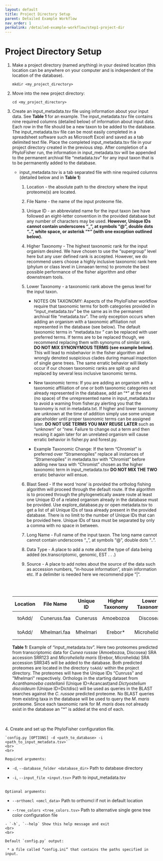 ```yaml
---
layout: default
title: Project Directory Setup
parent: Detailed Example Workflow
nav_order: 1
permalink: /detailed-example-workflow/step1-project-dir
---
```

# Project Directory Setup

1. Make a project directory (named anything) in your desired location (this location can be anywhere on your computer and is independent of the location of the database).

    `mkdir <my_project_directory>`

2. Move into the new project directory:

    `cd <my_project_directory>`

3. Create an input_metadata.tsv file using information about your input data. See **Table 1** for an example. The input_metadata.tsv file contains nine required columns (detailed below) of information about input data. Each row in the file should be a new taxon to be added to the database. The input_metadata.tsv file can be most easily completed in a spreadsheet software such as Microsoft Excel and saved as a tab delimited text file. Place the completed input_metadata.tsv file in your project directory created in the previous step. After completion of a PhyloFisher run, the information in input_metadata.tsv will be appended to the permanent archival file “metadata.tsv” for any input taxon that is to be permanently added to the database.

    *  input_metadata.tsv is a tab separated file with nine required columns (detailed below and in **Table 1**)

        1. Location - the absolute path to the directory where the input proteome(s) are located.

        2. File Name - the name of the input proteome file.

        3. Unique ID - an abbreviated name for the input taxon (we have followed an eight-letter convention in the provided database but any number of characters may be used. **However, Unique IDs cannot contain underscores “_”, at symbols “@”, double dots “..”, white space, or asterisk “*” (with one exception outlined below).**

        4. Higher Taxonomy - The highest taxonomic rank for the input organism desired. We have chosen to use the “supergroup” level here but any user defined rank is accepted. However, we do recommend users choose a highly inclusive taxonomic rank here (phylum or class level in Linnaean terms) to promote the best possible performance of the fisher algorithm and other downstream tools.

        5. Lower Taxonomy - a taxonomic rank above the genus level for the input taxon.

             * NOTES ON TAXONOMY: Aspects of the PhyloFisher workflow require that taxonomic terms for both categories provided in “input_metadata.tsv” be the same as in the permanent archival file “metadata.tsv”. The only exception occurs when adding an organism with a taxonomic affiliation not represented in the database (see below). The default taxonomic terms in “metadata.tsv ” can be replaced with user preferred terms. If terms are to be replaced though, we recommend replacing them with synonyms of similar rank. **DO NOT MIX SYNONYMOUS TERMS (see example below)**. This will lead to misbehavior in the fisher algorithm and wrongly denoted suspicious clades during manual inspection of single gene trees. The same erratic behavior will likely occur if our chosen taxonomic ranks are split up and replaced by several less inclusive taxonomic terms.

            * New taxonomic terms: If you are adding an organism with a taxonomic affiliation of one or both taxonomic categories not already represented in the database, add an “\*” at the end (no space) of the unrepresented name in input_metadata.tsv to avoid a warning from fisher.py alerting you that the taxonomy is not in metadata.txt. If higher and lower taxonomy are unknown at the time of addition simply use some unique placeholder until proper taxonomic terms can be assigned later. **DO NOT USE TERMS YOU MAY REUSE LATER** such as “unknown” or “new. Failure to change out a term and then reusing it again later for an unrelated organism will cause erratic behavior in fisher.py and forest.py.

            * Example Taxonomic Change: If the term “Chromist” is preferred over “Stramenopiles” replace all instances of “Stramenopiles” in metadata.tsv with “Chromist” before adding new taxa with “Chromist” chosen as the higher taxonomic term in input_metadata.tsv **DO NOT MIX THE TWO** erratic behavior will ensue.

        6. Blast Seed - If the word ‘none’ is provided the ortholog fishing algorithm will proceed through the default route. If the algorithm is to proceed through the phylogenetically aware route at least one Unique ID of a related organism already in the database must be provided. Use explore_database.py or open metadata.tsv to get a list of all Unique IDs of taxa already present in the provided database. There is no limit to the number of Unique IDs that can be provided here. Unique IDs of taxa must be separated by only a comma with no space in between.

        7. Long Name - Full name of the input taxon. The long name cannot cannot contain underscores “_”, at symbols “@”, double dots “..”.

        8. Data Type - A place to add a note about the type of data being added (ex.transcriptomic, genomic, EST . . .)

        9. Source - A place to add notes about the source of the data such as accession numbers, “in-house information”, strain information etc. If a delimiter is needed here we recommend pipe ”\|”.

        <br>
        <br>
    
    | Location |   File Name  | Unique ID | Higher Taxonomy | Lower Taxonomy |    BLAST Seed    |      Long Name      |    Data Type   | Source |
    |:--------:|:------------:|:---------:|:---------------:|:--------------:|:----------------:|:-------------------:|:--------------:|:------:|
    |  toAdd/  | Cuneruss.faa |  Cuneruss |    Amoebozoa    |    Discosea    | Acancas,Dictdisc |     Cunea russae    | Transcriptomic | SRR123 |
    |  toAdd/  | Mhelmari.faa |  Mhelmari |     Erebor*     |  Microhelida*  |       none       | Microheliella maris | Transcriptomic | SRR345 |

    **Table 1:** Example of “input_metadata.tsv”. Here two proteomes predicted from transcriptomic data for *Cunea russae* (Amoebozoa, Discosea) SRA accession SRR123 and *Microheliella maris* (Erebor, Microhelida) SRA accession SRR345 will be added to the database. Both predicted proteomes are located in the directory `toAdd/` within the project directory.  The proteomes will have the Unique IDs “Cunruss” and "Mhelmari" respectively. Orthologs in the starting dataset from *Acanthamoeba castellanii* (Unique ID=Acancast)and *Dictyostelium discoideum* (Unique ID=Dictdisc) will be used as queries in the BLAST searches against the *C*. *russae* predicted proteome. No BLAST queries from existing taxa in the database will be used to query the *M*. *maris* proteome. Since each taxonomic rank for *M*. *maris* does not already exist in the database an "*" is added at the end of each.
<br>
<br>
4. Create and set up the PhyloFisher configuration file.

    `config.py [OPTIONS] -d <path_to_database> -i <path_to_input_metadata.tsv>`
    <br>
    <br>

    Required arguments:

   - `-d`, `--database_folder <database_dir>` Path to database directory
    
   - `-i`, `--input_file <input.tsv>` Path to input_metadata.tsv
    <br>
    <br>
    
    Optional arguments:
   
   - `--orthomcl <omcl_data>` Path to orthomcl if not in default location
    
   - `--tree_colors <tree_colors.tsv>` Path to alternative single gene tree color configuration file

    - `-h`, `--help` Show this help message and exit
    <br>
    <br>

    Default `config.py` output:

     * a file called “config.ini” that contains the paths specified in input.
